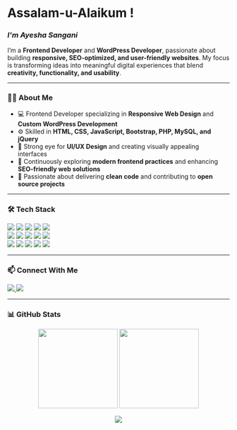 <h1> Assalam-u-Alaikum ! </h1>

<h3> <i> I'm Ayesha Sangani 
</i> </h3>

<p>
  I’m a <strong>Frontend Developer</strong> and <strong>WordPress Developer</strong>, passionate about building <strong>responsive, SEO-optimized, and user-friendly websites</strong>.  
  My focus is transforming ideas into meaningful digital experiences that blend <strong>creativity, functionality, and usability</strong>.
</p>

---

### 👩‍💻 About Me
- 💻 Frontend Developer specializing in **Responsive Web Design** and **Custom WordPress Development**  
- ⚙️ Skilled in **HTML, CSS, JavaScript, Bootstrap, PHP, MySQL, and jQuery**  
- 🎨 Strong eye for **UI/UX Design** and creating visually appealing interfaces  
- 🌱 Continuously exploring **modern frontend practices** and enhancing **SEO-friendly web solutions**  
- 🚀 Passionate about delivering **clean code** and contributing to **open source projects**  

---

### 🛠️ Tech Stack
<p align="left">
  <img src="https://img.shields.io/badge/HTML5-%23E34F26?style=for-the-badge&logo=html5&logoColor=white"/>
  <img src="https://img.shields.io/badge/CSS3-%231572B6?style=for-the-badge&logo=css3&logoColor=white"/>
  <img src="https://img.shields.io/badge/JavaScript-%23F7DF1E?style=for-the-badge&logo=javascript&logoColor=black"/>
  <img src="https://img.shields.io/badge/Bootstrap-%237952B3?style=for-the-badge&logo=bootstrap&logoColor=white"/>
  <img src="https://img.shields.io/badge/PHP-%23777BB4?style=for-the-badge&logo=php&logoColor=white"/>
  <br/>
  <img src="https://img.shields.io/badge/MySQL-%234479A1?style=for-the-badge&logo=mysql&logoColor=white"/>
  <img src="https://img.shields.io/badge/jQuery-%230769AD?style=for-the-badge&logo=jquery&logoColor=white"/>
  <img src="https://img.shields.io/badge/Laravel-%23FF2D20?style=for-the-badge&logo=laravel&logoColor=white"/>
  <img src="https://img.shields.io/badge/SQL%20Server-%23CC2927?style=for-the-badge&logo=microsoft-sql-server&logoColor=white"/>
  <img src="https://img.shields.io/badge/Figma-%23F24E1E?style=for-the-badge&logo=figma&logoColor=white"/>
  <br/>
  <img src="https://img.shields.io/badge/WordPress-%2321759B?style=for-the-badge&logo=wordpress&logoColor=white"/>
  <img src="https://img.shields.io/badge/Canva-%2300C4CC?style=for-the-badge&logo=canva&logoColor=white"/>
  <img src="https://img.shields.io/badge/GitHub-%23181717?style=for-the-badge&logo=github&logoColor=white"/>
  <img src="https://img.shields.io/badge/Firebase-%23FFCA28?style=for-the-badge&logo=firebase&logoColor=black"/>
  <img src="https://img.shields.io/badge/SEO-%234285F4?style=for-the-badge&logo=google&logoColor=white"/>
</p>

---


### 📫 Connect With Me
<p align="left">
  <a href="https://www.linkedin.com/in/ayeshasangani" target="_blank">
    <img src="https://img.shields.io/badge/LinkedIn-%230077B5?style=for-the-badge&logo=linkedin&logoColor=white"/>
  </a>
  <a href="mailto:aysan0723@gmail.com">
    <img src="https://img.shields.io/badge/Gmail-D14836?style=for-the-badge&logo=gmail&logoColor=white"/>
  </a>
</p>

---

### 📊 GitHub Stats
<p align="center">
  <img src="https://github-readme-stats.vercel.app/api?username=AyeshaSangani&show_icons=true&theme=tokyonight&hide_border=true" height="180px"/>
  <img src="https://github-readme-stats.vercel.app/api/top-langs/?username=AyeshaSangani&layout=compact&theme=tokyonight&hide_border=true" height="180px"/>
</p>

<p align="center">
  <img src="https://streak-stats.demolab.com?user=AyeshaSangani&theme=tokyonight&hide_border=true&card_width=445&card_height=175"/>
</p>
